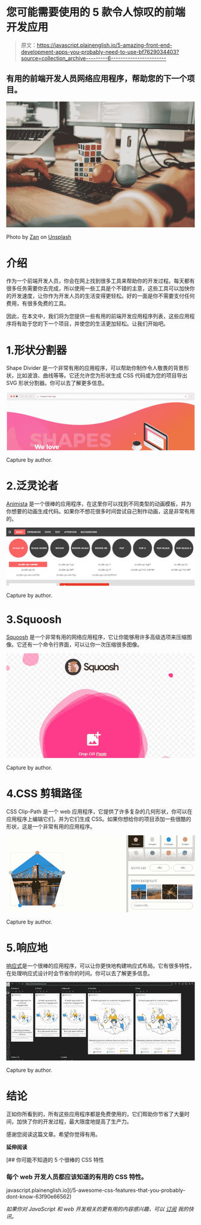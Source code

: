 # 您可能需要使用的 5 款令人惊叹的前端开发应用

> 原文：<https://javascript.plainenglish.io/5-amazing-front-end-development-apps-you-probably-need-to-use-bf7629034403?source=collection_archive---------6----------------------->

## 有用的前端开发人员网络应用程序，帮助您的下一个项目。

![](img/e98c50d321f999800f917ca792817868.png)

Photo by [Zan](https://unsplash.com/@zanilic?utm_source=medium&utm_medium=referral) on [Unsplash](https://unsplash.com?utm_source=medium&utm_medium=referral)

# 介绍

作为一个前端开发人员，你会在网上找到很多工具来帮助你的开发过程。每天都有很多任务需要你去完成，所以使用一些工具是个不错的主意，这些工具可以加快你的开发速度，让你作为开发人员的生活变得更轻松。好的一面是你不需要支付任何费用，有很多免费的工具。

因此，在本文中，我们将为您提供一些有用的前端开发应用程序列表，这些应用程序将有助于您的下一个项目，并使您的生活更加轻松。让我们开始吧。

# 1.形状分割器

Shape Divider 是一个非常有用的应用程序，可以帮助你制作令人敬畏的背景形状，比如波浪、曲线等等。它还允许您为形状生成 CSS 代码或为您的项目导出 SVG 形状分割器。你可以去了解更多信息。

![](img/d1f24762e9dba1e54b31d29552adef95.png)

Capture by author.

# 2.泛灵论者

[Animista](https://animista.net/) 是一个很棒的应用程序，在这里你可以找到不同类型的动画模板，并为你想要的动画生成代码。如果你不想花很多时间尝试自己制作动画，这是非常有用的。

![](img/c79ce0d29b0218276c8b32839cbedd2b.png)

Capture by author.

# 3.Squoosh

[Squoosh](https://squoosh.app/) 是一个非常有用的网络应用程序，它让你能够用许多高级选项来压缩图像。它还有一个命令行界面，可以让你一次压缩很多图像。

![](img/59537fefb7f72f2cfc8ddc9571648dfb.png)

Capture by author.

# 4.CSS 剪辑路径

CSS Clip-Path 是一个 web 应用程序，它提供了许多复杂的几何形状，你可以在应用程序上编辑它们，并为它们生成 CSS。如果你想给你的项目添加一些很酷的形状，这是一个非常有用的应用程序。

![](img/99f87f2ddd5e2759d494b07710e2507c.png)

Capture by author.

# 5.响应地

[响应式](https://responsively.app/)是一个很棒的应用程序，可以让你更快地构建响应式布局。它有很多特性，在处理响应式设计时会节省你的时间。你可以去了解更多信息。

![](img/c4e4a4bae9a01c37064bd5c3393c953d.png)

Capture by author.

# 结论

正如你所看到的，所有这些应用程序都是免费使用的，它们帮助你节省了大量时间，加快了你的开发过程，最大限度地提高了生产力。

感谢您阅读这篇文章。希望你觉得有用。

**延伸阅读**

[](/5-awesome-css-features-that-you-probably-dont-know-63f90e66562) [## 你可能不知道的 5 个很棒的 CSS 特性

### 每个 web 开发人员都应该知道的有用的 CSS 特性。

javascript.plainenglish.io](/5-awesome-css-features-that-you-probably-dont-know-63f90e66562) 

*如果你对 JavaScript 和 web 开发相关的更有用的内容感兴趣，可以* [*订阅*](https://mehdiouss.ck.page/) *我的快讯。*